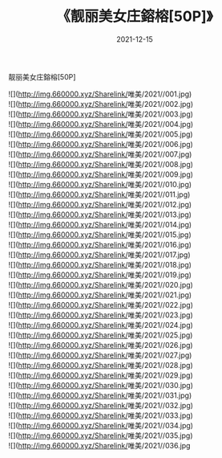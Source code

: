 ﻿---
layout: post
title:  《靓丽美女庄鎔榕[50P]》
date:   2021-12-15
img: http://img.660000.xyz/Sharelink/唯美/2021/靓丽美女庄鎔榕[50P]/000.jpg
categories: [美女, 清纯, 唯美]
---

靓丽美女庄鎔榕[50P]

 ![](<a href="http://img.660000.xyz/Sharelink/" target=_blank>http://img.660000.xyz/Sharelink/</a>唯美/2021//001.jpg) <br>![](<a href="http://img.660000.xyz/Sharelink/" target=_blank>http://img.660000.xyz/Sharelink/</a>唯美/2021//002.jpg) <br>![](<a href="http://img.660000.xyz/Sharelink/" target=_blank>http://img.660000.xyz/Sharelink/</a>唯美/2021//003.jpg) <br>![](<a href="http://img.660000.xyz/Sharelink/" target=_blank>http://img.660000.xyz/Sharelink/</a>唯美/2021//004.jpg) <br>![](<a href="http://img.660000.xyz/Sharelink/" target=_blank>http://img.660000.xyz/Sharelink/</a>唯美/2021//005.jpg) <br>![](<a href="http://img.660000.xyz/Sharelink/" target=_blank>http://img.660000.xyz/Sharelink/</a>唯美/2021//006.jpg) <br>![](<a href="http://img.660000.xyz/Sharelink/" target=_blank>http://img.660000.xyz/Sharelink/</a>唯美/2021//007.jpg) <br>![](<a href="http://img.660000.xyz/Sharelink/" target=_blank>http://img.660000.xyz/Sharelink/</a>唯美/2021//008.jpg) <br>![](<a href="http://img.660000.xyz/Sharelink/" target=_blank>http://img.660000.xyz/Sharelink/</a>唯美/2021//009.jpg) <br>![](<a href="http://img.660000.xyz/Sharelink/" target=_blank>http://img.660000.xyz/Sharelink/</a>唯美/2021//010.jpg) <br>![](<a href="http://img.660000.xyz/Sharelink/" target=_blank>http://img.660000.xyz/Sharelink/</a>唯美/2021//011.jpg) <br>![](<a href="http://img.660000.xyz/Sharelink/" target=_blank>http://img.660000.xyz/Sharelink/</a>唯美/2021//012.jpg) <br>![](<a href="http://img.660000.xyz/Sharelink/" target=_blank>http://img.660000.xyz/Sharelink/</a>唯美/2021//013.jpg) <br>![](<a href="http://img.660000.xyz/Sharelink/" target=_blank>http://img.660000.xyz/Sharelink/</a>唯美/2021//014.jpg) <br>![](<a href="http://img.660000.xyz/Sharelink/" target=_blank>http://img.660000.xyz/Sharelink/</a>唯美/2021//015.jpg) <br>![](<a href="http://img.660000.xyz/Sharelink/" target=_blank>http://img.660000.xyz/Sharelink/</a>唯美/2021//016.jpg) <br>![](<a href="http://img.660000.xyz/Sharelink/" target=_blank>http://img.660000.xyz/Sharelink/</a>唯美/2021//017.jpg) <br>![](<a href="http://img.660000.xyz/Sharelink/" target=_blank>http://img.660000.xyz/Sharelink/</a>唯美/2021//018.jpg) <br>![](<a href="http://img.660000.xyz/Sharelink/" target=_blank>http://img.660000.xyz/Sharelink/</a>唯美/2021//019.jpg) <br>![](<a href="http://img.660000.xyz/Sharelink/" target=_blank>http://img.660000.xyz/Sharelink/</a>唯美/2021//020.jpg) <br>![](<a href="http://img.660000.xyz/Sharelink/" target=_blank>http://img.660000.xyz/Sharelink/</a>唯美/2021//021.jpg) <br>![](<a href="http://img.660000.xyz/Sharelink/" target=_blank>http://img.660000.xyz/Sharelink/</a>唯美/2021//022.jpg) <br>![](<a href="http://img.660000.xyz/Sharelink/" target=_blank>http://img.660000.xyz/Sharelink/</a>唯美/2021//023.jpg) <br>![](<a href="http://img.660000.xyz/Sharelink/" target=_blank>http://img.660000.xyz/Sharelink/</a>唯美/2021//024.jpg) <br>![](<a href="http://img.660000.xyz/Sharelink/" target=_blank>http://img.660000.xyz/Sharelink/</a>唯美/2021//025.jpg) <br>![](<a href="http://img.660000.xyz/Sharelink/" target=_blank>http://img.660000.xyz/Sharelink/</a>唯美/2021//026.jpg) <br>![](<a href="http://img.660000.xyz/Sharelink/" target=_blank>http://img.660000.xyz/Sharelink/</a>唯美/2021//027.jpg) <br>![](<a href="http://img.660000.xyz/Sharelink/" target=_blank>http://img.660000.xyz/Sharelink/</a>唯美/2021//028.jpg) <br>![](<a href="http://img.660000.xyz/Sharelink/" target=_blank>http://img.660000.xyz/Sharelink/</a>唯美/2021//029.jpg) <br>![](<a href="http://img.660000.xyz/Sharelink/" target=_blank>http://img.660000.xyz/Sharelink/</a>唯美/2021//030.jpg) <br>![](<a href="http://img.660000.xyz/Sharelink/" target=_blank>http://img.660000.xyz/Sharelink/</a>唯美/2021//031.jpg) <br>![](<a href="http://img.660000.xyz/Sharelink/" target=_blank>http://img.660000.xyz/Sharelink/</a>唯美/2021//032.jpg) <br>![](<a href="http://img.660000.xyz/Sharelink/" target=_blank>http://img.660000.xyz/Sharelink/</a>唯美/2021//033.jpg) <br>![](<a href="http://img.660000.xyz/Sharelink/" target=_blank>http://img.660000.xyz/Sharelink/</a>唯美/2021//034.jpg) <br>![](<a href="http://img.660000.xyz/Sharelink/" target=_blank>http://img.660000.xyz/Sharelink/</a>唯美/2021//035.jpg) <br>![](<a href="http://img.660000.xyz/Sharelink/" target=_blank>http://img.660000.xyz/Sharelink/</a>唯美/2021//036.jpg